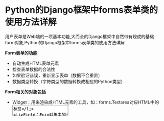 # Python的Django框架中forms表单类的使用方法详解



用户表单是Web端的一项基本功能,大而全的Django框架中自然带有现成的基础form对象,Python的Django框架中forms表单类的使用方法详解

**Form表单的功能**

- 自动生成HTML表单元素
- 检查表单数据的合法性
- 如果验证错误，重新显示表单（数据不会重置）
- 数据类型转换（字符类型的数据转换成相应的Python类型）

**Form相关的对象包括**

- Widget：用来渲染成HTML元素的工具，如：forms.Textarea对应HTML中的<textarea>标签
- Field：Form对象中的一个字段，如：EmailField表示email字段，如果这个字段不是有效的email格式，就会产生错误。
- Form：一系列Field对象的集合，负责验证和显示HTML元素
- Form Media：用来渲染表单的CSS和JavaScript资源。

**Form Objects**

`Form`对象封装了一系列Field和验证规则，`Form`类都必须直接或间接继承自`django.forms.Form`，定义`Form`有两种方式:

方法一：直接继承`Form`

```python
from django import forms
class ContactForm(forms.Form):
 subject = forms.CharField(max_length=100,label='主题')
 message = form.CharField(widget=forms.TextArea)
 sender = form.EmailField()
 cc_myself = forms.BooleanField(required=False)

```

方法二：结合`Model`，继承`django.forms.ModelForm`

```
#models.py
class Contact(models.Model):
 title = models.CharField(max_length=30)
 content = models.CharField(max_length=20)

#form.py
class ConotactForm(ModelForm):
 class Meta:
 model = Contact
 field = ('title','content') #只显示model中指定的字段


```

**在视图（view）中使用form**

在view函数中使用form的一般情景是：

view.py:

```
form django.shortcuts import render
form django.http import HttpResponseRedirect

def contact(request):
 if request.method=="POST":
  form = ContactForm(request.POST)
  if form.is_valid(): #所有验证都通过
   #do something处理业务
   return HttpResponseRedirect('/')
 else:
  form = ContactForm()
 return render(request,'contact.html',{'form':form})


```

contact.html:

```
<form action='/contact/' method='POST'>
 {% for field in form %}
  <div class = 'fieldWrapper'>
   {{field.label_tag}}:{{field}}
   {{field.errors}}
  </div>
 {% endfor %}
 <div class='fieldWrapper'> <p><input type='submit' value='留言'></p></div>
</form>

```

**处理表单数据**

`form.is_valid()`返回true后，表单数据都被存储在`form.cleaned_data`对象中（字典类型，意为经过清洗的数据），而且数据会被自动转换为Python对象，如：在form中定义了`DateTimeField`，那么该字段将被转换为`datetime`类型，还有诸如：`IntegerField、FloatField`

```
if form.is_valid():
 subject = form.cleaned_data['subject']
 message = form.cleaned_data['message']
 sender = form.cleaned_data['sender']
 cc_myself = form.cleaned_data['cc_myself']

 recipients = ['info@example.com']
 if cc_myself:
  recipients.append(sender)

 from django.core.mail import send_mail
 send_mail(subject, message, sender, recipients)
 return HttpResponseRedirect('/thanks/') # Redirect after POST


```

Form的简单使用方法就这些。 另：

在模版中显示表单的几种方式：

显示form找template中的方法多种多样，也可以自定义：

```
<form action="/contact/" method="post">{% csrf_token %}
{{ form.as_p }}
<input type="submit" value="Submit" />
</form>

```

还可以使用form.as_table、form.as_ul，分别表示用<p>标签，<table>标签和<ul>表示显示表单。如果要自定义，你只要获取到每个元素的值就行：

```html
<form action="/contact/" method="post">
 {{ form.non_field_errors }}
 <div class="fieldWrapper">
  {{ form.subject.errors }}
  <label for="id_subject">Email subject:</label>
  {{ form.subject }}
 </div>
 <div class="fieldWrapper">
  {{ form.message.errors }}
  <label for="id_message">Your message:</label>
  {{ form.message }}
 </div>
 <div class="fieldWrapper">
  {{ form.sender.errors }}
  <label for="id_sender">Your email address:</label>
  {{ form.sender }}
 </div>
 <div class="fieldWrapper">
  {{ form.cc_myself.errors }}
  <label for="id_cc_myself">CC yourself?</label>
  {{ form.cc_myself }}
 </div>
 <p><input type="submit" value="Send message" /></p>
</form>

```

每个`form`字段都可以使用` {{form.name_of_field}}`得到。

也可以通过迭代form，每个迭代元素对应的是form里面的field

```
<form action="/contact/" method="post">
 {% for field in form %}
  <div class="fieldWrapper">
   {{ field.errors }}
   {{ field.label_tag }}: {{ field }}
  </div>
 {% endfor %}
 <p><input type="submit" value="Send message" /></p>
</form>

```

{{field}}有如下属性：

```
{{field.lable}}，如：Email address
{{field.label_tag}}，如： <label for=id_email>Email address</label>
{{field.value}} 如：someone.@gmail.com
{{field.errors}}

```

**实例：构建表单 **第一步:首先在models.py中定义一个表单模型

```
class RemarkForm(forms.Form):
  subject = forms.CharField(max_length=100 ,label='留言标题')
  mail = forms.EmailField(label='电子邮件')
  topic = forms.ChoiceField(choices=TOPIC_CHOICES,label='选择评分') 
  message = forms.CharField(label='留言内容',widget=forms.Textarea)
  cc_myself = forms.BooleanField(required=False ,label='订阅该贴')


```

那个topic中的choices需要在models.py中定义一个数组.

```
TOPIC_CHOICES = (
  ('leve1', '差评'),
  ('leve2', '中评'),
  ('leve3', '好评'),
)

```

这样，之后在html显示的表单就采用这个模型的数据了。

另外还有一种定义表单模型的方式，那就是直接继承另一个models。如果我们在models里设计数据库时，已经设计好了一个类(就是数据库的表)之后想复用这个类的信息来作为表单的模型，那么很简单，同样是在models中的一个类

```
class Advertisement(models.Model): 
 #订单编号
 OrderID =  models.ForeignKey(OrderInfo)
 #//广告标题#
 Title = models.CharField(max_length = 36) 
 #//广告内容#
 Content = models.CharField(max_length = 600)

```

注意，他的类型是models.Model，是做数据库ORM用的。

然后怎么关联呢?
需要导入一个新的类 (ModelForm)

```
from django.forms import ModelForm

class ContactForm(ModelForm):
 class Meta:
 model = Advertisement
 fields = ('Title', 'CustomerID')


```

这里的Advertisement就是之前那个ORM的模型。
第二步：OK，继续我们的表单，下一步需要做什么呢？开始在views.py里写对表单的调用吧.
def remark(request):

```
  if request.method == 'POST': # 如果表单被提交
    form = ContactForm(request.POST) # 获取Post表单数据
    if form.is_valid(): # 验证表单
      return HttpResponseRedirect('/') # 跳转
  else:
    form = ContactForm() #获得表单对象
    
  return render_to_response('message.html', {
    'form': form,
  })

```

整个代码很简单，我就不过多的解释了。

第三步：我们知道django里任何访问都是通过urls.py来管理的。所以下面我们需要配置一个路径。

```
 (r'^message', 'iring.views.remark'),
```

第四步：最后应该是建立一个模板的时候了，因为我们最终是输出到html上的.注意views的remark函数最后一行

```
  return render_to_response('message.html', {
    'form': form,
  })

```

就是讲当前的表单对象输出到message.html里，自动生成一个表单。
所以，先构建一个html.
这个html模板很简单，除去不必要的CSS，我只给出核心部分好啦。

```
 <form action="/message/" method="POST">
 {% for field in form %}
  <div class="fieldWrapper">
   {{ field.label_tag }}:{{ field }} 
   {{ field.errors }}
  div>
 {% endfor %}
 <div class="fieldWrapper"><p><input type="submit" value="留言" />p>div>
 form>

```

```
{% for field in form %}

{% endfor %}


```

用于对表单对象里的元素进行遍历，然后通过

```
{{ field.label_tag }}
{{ field }} 
{{ field.errors }}

```

这三个标签来输出，注意{{ field.errors }}默认情况下是不会输出的，只有当验证表单正确性时才会输出内容。

最终我们通过:
http://youdjangourl/message来访问这个例子

![2016621145313568.jpg (463×521)](http://files.jb51.net/file_images/article/201606/2016621145313568.jpg?2016521145332)

![2016621145344436.jpg (433×383)](http://files.jb51.net/file_images/article/201606/2016621145344436.jpg?2016521145355)

![2016621145405787.jpg (434×350)](http://files.jb51.net/file_images/article/201606/2016621145405787.jpg?2016521145415)